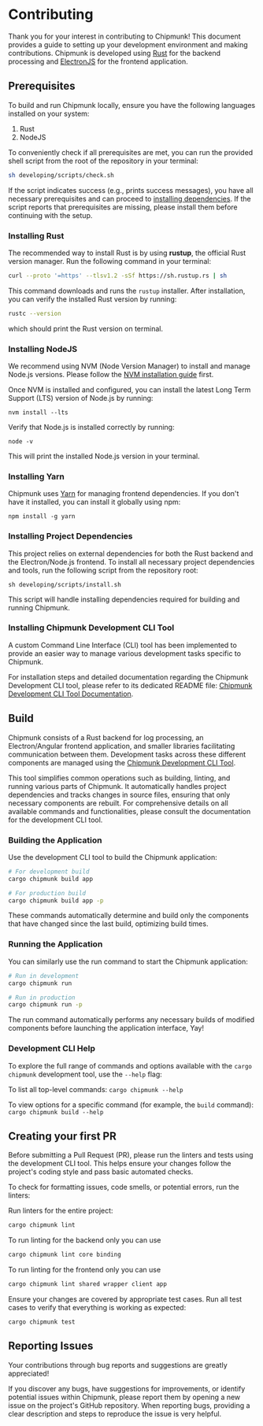 # Contributing

Thank you for your interest in contributing to Chipmunk! This document provides a guide to setting up your development environment and making contributions. Chipmunk is developed using [Rust](https://www.rust-lang.org/) for the backend processing and [ElectronJS](https://www.electronjs.org/) for the frontend application.

## Prerequisites

To build and run Chipmunk locally, ensure you have the following languages installed on your system:
1. Rust
2. NodeJS

To conveniently check if all prerequisites are met, you can run the provided shell script from the root of the repository in your terminal:

```sh
sh developing/scripts/check.sh
```

If the script indicates success (e.g., prints success messages), you have all necessary prerequisites and can proceed to [installing dependencies](#installing-dependencies). 
If the script reports that prerequisites are missing, please install them before continuing with the setup.

### Installing Rust
The recommended way to install Rust is by using **rustup**, the official Rust version manager. Run the following command in your terminal:

```sh
curl --proto '=https' --tlsv1.2 -sSf https://sh.rustup.rs | sh
```

This command downloads and runs the `rustup` installer. After installation, you can verify the installed Rust version by running:

```sh
rustc --version
```

which should print the Rust version on terminal.

### Installing NodeJS

We recommend using NVM (Node Version Manager) to install and manage Node.js versions. Please follow the [NVM installation guide](https://github.com/nvm-sh/nvm) first.

Once NVM is installed and configured, you can install the latest Long Term Support (LTS) version of Node.js by running:

```
nvm install --lts
```
Verify that Node.js is installed correctly by running:

```
node -v
```

This will print the installed Node.js version in your terminal.

### Installing Yarn

Chipmunk uses [Yarn](https://yarnpkg.com/) for managing frontend dependencies. If you don't have it installed, you can install it globally using npm:

`npm install -g yarn`


### Installing Project Dependencies

This project relies on external dependencies for both the Rust backend and the Electron/Node.js frontend. To install all necessary project dependencies and tools, run the following script from the repository root:

`sh developing/scripts/install.sh`

This script will handle installing dependencies required for building and running Chipmunk.

### Installing Chipmunk Development CLI Tool

A custom Command Line Interface (CLI) tool has been implemented to provide an easier way to manage various development tasks specific to Chipmunk.

For installation steps and detailed documentation regarding the Chipmunk Development CLI tool, please refer to its dedicated README file: [Chipmunk Development CLI Tool Documentation](cli/development-cli/README.md).


## Build

Chipmunk consists of a Rust backend for log processing, an Electron/Angular frontend application, and smaller libraries facilitating communication between them. Development tasks across these different components are managed using the [Chipmunk Development CLI Tool](cli/development-cli/README.md).

This tool simplifies common operations such as building, linting, and running various parts of Chipmunk. It automatically handles project dependencies and tracks changes in source files, ensuring that only necessary components are rebuilt.
For comprehensive details on all available commands and functionalities, please consult the documentation for the development CLI tool.

### Building the Application

Use the development CLI tool to build the Chipmunk application:

```sh
# For development build
cargo chipmunk build app

# For production build
cargo chipmunk build app -p
```
These commands automatically determine and build only the components that have changed since the last build, optimizing build times.

### Running the Application

You can similarly use the run command to start the Chipmunk application:

```sh
# Run in development
cargo chipmunk run

# Run in production
cargo chipmunk run -p
```
The run command automatically performs any necessary builds of modified components before launching the application interface, Yay!

### Development CLI Help

To explore the full range of commands and options available with the `cargo chipmunk` development tool, use the `--help` flag:

To list all top-level commands:
`cargo chipmunk --help`

To view options for a specific command (for example, the `build` command):
`cargo chipmunk build --help`

## Creating your first PR

Before submitting a Pull Request (PR), please run the linters and tests using the development CLI tool. This helps ensure your changes follow the project's coding style and pass basic automated checks.

To check for formatting issues, code smells, or potential errors, run the linters:

Run linters for the entire project:
```sh
cargo chipmunk lint
```

To run linting for the backend only you can use

```sh
cargo chipmunk lint core binding
```

To run linting for the frontend only you can use

```sh
cargo chipmunk lint shared wrapper client app
```

Ensure your changes are covered by appropriate test cases. Run all test cases to verify that everything is working as expected:

```
cargo chipmunk test
```

## Reporting Issues

Your contributions through bug reports and suggestions are greatly appreciated!

If you discover any bugs, have suggestions for improvements, or identify potential issues within Chipmunk, please report them by opening a new issue on the project's GitHub repository. When reporting bugs, providing a clear description and steps to reproduce the issue is very helpful.
